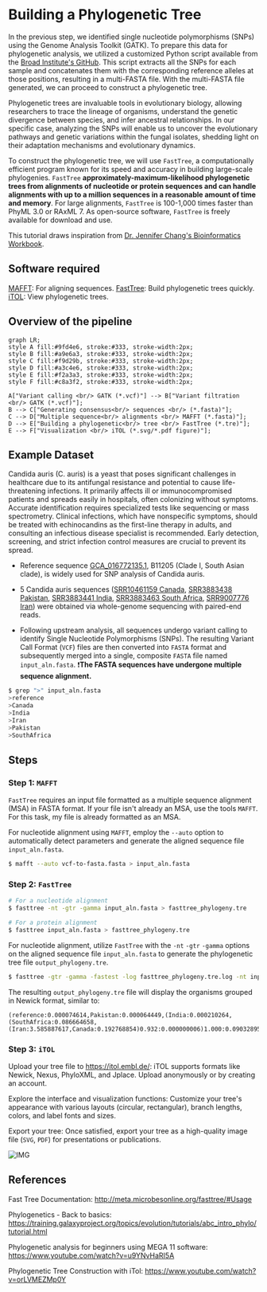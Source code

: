 # Building a Phylogenetic Tree

In the previous step, we identified single nucleotide polymorphisms (SNPs) using the Genome Analysis Toolkit (GATK). To prepare this data for phylogenetic analysis, we utilized a customized Python script available from the [Broad Institute's GitHub](https://github.com/broadinstitute/broad-fungalgroup/blob/master/scripts/SNPs/vcfSnpsToFasta.py). This script extracts all the SNPs for each sample and concatenates them with the corresponding reference alleles at those positions, resulting in a multi-FASTA file. With the multi-FASTA file generated, we can proceed to construct a phylogenetic tree.

Phylogenetic trees are invaluable tools in evolutionary biology, allowing researchers to trace the lineage of organisms, understand the genetic divergence between species, and infer ancestral relationships. In our specific case, analyzing the SNPs will enable us to uncover the evolutionary pathways and genetic variations within the fungal isolates, shedding light on their adaptation mechanisms and evolutionary dynamics.

To construct the phylogenetic tree, we will use `FastTree`, a computationally efficient program known for its speed and accuracy in building large-scale phylogenies. `FastTree` **approximately-maximum-likelihood phylogenetic trees from alignments of nucleotide or protein sequences and can handle alignments with up to a million sequences in a reasonable amount of time and memory**. For large alignments, `FastTree` is 100-1,000 times faster than PhyML 3.0 or RAxML 7. As open-source software, `FastTree` is freely available for download and use.

This tutorial draws inspiration from [Dr. Jennifer Chang's Bioinformatics Workbook](https://bioinformaticsworkbook.org/phylogenetics/FastTree.html#gsc.tab=0).

## Software required
[MAFFT](https://mafft.cbrc.jp/alignment/software/): For aligning sequences.
[FastTree](http://meta.microbesonline.org/fasttree/#Usage): Build phylogenetic trees quickly.
[iTOL](https://itol.embl.de/): View phylogenetic trees.

## Overview of the pipeline
```mermaid
graph LR;
style A fill:#9fd4e6, stroke:#333, stroke-width:2px;
style B fill:#a9e6a3, stroke:#333, stroke-width:2px;
style C fill:#f9d29b, stroke:#333, stroke-width:2px;
style D fill:#a3c4e6, stroke:#333, stroke-width:2px;
style E fill:#f2a3a3, stroke:#333, stroke-width:2px;
style F fill:#c8a3f2, stroke:#333, stroke-width:2px;

A["Variant calling <br/> GATK (*.vcf)"] --> B["Variant filtration <br/> GATK (*.vcf)"];
B --> C["Generating consensus<br/> sequences <br/> (*.fasta)"];
C --> D["Multiple sequence<br/> alignments <br/> MAFFT (*.fasta)"];
D --> E["Building a phylogenetic<br/> tree <br/> FastTree (*.tre)"];
E --> F["Visualization <br/> iTOL (*.svg/*.pdf figure)"];
```

## Example Dataset

Candida auris (C. auris) is a yeast that poses significant challenges in healthcare due to its antifungal resistance and potential to cause life-threatening infections. It primarily affects ill or immunocompromised patients and spreads easily in hospitals, often colonizing without symptoms. Accurate identification requires specialized tests like sequencing or mass spectrometry. Clinical infections, which have nonspecific symptoms, should be treated with echinocandins as the first-line therapy in adults, and consulting an infectious disease specialist is recommended. Early detection, screening, and strict infection control measures are crucial to prevent its spread.

- Reference sequence [GCA_016772135.1](https://www.ncbi.nlm.nih.gov/datasets/genome/GCA_016772135.1/), B11205 (Clade I, South Asian clade), is widely used for SNP analysis of Candida auris.

- 5 Candida auris sequences ([SRR10461159 Canada](https://www.ncbi.nlm.nih.gov/sra/?term=SRR10461159), [SRR3883438 Pakistan](https://www.ncbi.nlm.nih.gov/sra/?term=SRR3883438), [SRR3883441 India](https://www.ncbi.nlm.nih.gov/sra/?term=SRR3883441), [SRR3883463 South Africa](https://www.ncbi.nlm.nih.gov/sra/?term=SRR3883463), [SRR9007776 Iran](https://www.ncbi.nlm.nih.gov/sra/?term=SRR9007776)) were obtained via whole-genome sequencing with paired-end reads.

- Following upstream analysis, all sequences undergo variant calling to identify Single Nucleotide Polymorphisms (SNPs). The resulting Variant Call Format (`VCF`) files are then converted into `FASTA` format and subsequently merged into a single, composite `FASTA` file named `input_aln.fasta`. :heavy_exclamation_mark:**The FASTA sequences have undergone multiple sequence alignment.**


```bash
$ grep ">" input_aln.fasta
>reference
>Canada
>India
>Iran
>Pakistan
>SouthAfrica
```
## Steps

### Step 1: `MAFFT`

`FastTree` requires an input file formatted as a multiple sequence alignment (MSA) in FASTA format. If your file isn't already an MSA, use the tools `MAFFT`. For this task, my file is already formatted as an MSA.

For nucleotide alignment using `MAFFT`, employ the `--auto` option to automatically detect parameters and generate the aligned sequence file `input_aln.fasta`.

```bash
$ mafft --auto vcf-to-fasta.fasta > input_aln.fasta
```
### Step 2: `FastTree`

```bash
# For a nucleotide alignment
$ fasttree -nt -gtr -gamma input_aln.fasta > fasttree_phylogeny.tre

# For a protein alignment
$ fasttree input_aln.fasta > fasttree_phylogeny.tre
```

For nucleotide alignment, utilize `FastTree` with the `-nt` `-gtr` `-gamma` options on the aligned sequence file `input_aln.fasta` to generate the phylogenetic tree file `output_phylogeny.tre`.

```bash
$ fasttree -gtr -gamma -fastest -log fasttree_phylogeny.tre.log -nt input_aln.fasta > fasttree_phylogeny.tre
```

The resulting `output_phylogeny.tre` file will display the organisms grouped in Newick format, similar to:
```
(reference:0.000074614,Pakistan:0.000064449,(India:0.000210264,(SouthAfrica:0.086664658,(Iran:3.585887617,Canada:0.192768854)0.932:0.000000006)1.000:0.090328955)0.997:0.000098466);
```

### Step 3: `iTOL`

Upload your tree file to https://itol.embl.de/: iTOL supports formats like Newick, Nexus, PhyloXML, and Jplace. Upload anonymously or by creating an account.

Explore the interface and visualization functions: Customize your tree's appearance with various layouts (circular, rectangular), branch lengths, colors, and label fonts and sizes. 

Export your tree: Once satisfied, export your tree as a high-quality image file (`SVG`, `PDF`) for presentations or publications.

![IMG](./9.3_Building-a-Phylogenetic-Tree/img/iTOL_output.png)

               
## References
Fast Tree Documentation: http://meta.microbesonline.org/fasttree/#Usage

Phylogenetics - Back to basics: https://training.galaxyproject.org/topics/evolution/tutorials/abc_intro_phylo/tutorial.html

Phylogenetic analysis for beginners using MEGA 11 software: https://www.youtube.com/watch?v=u9YNvHaRI5A

Phylogenetic Tree Construction with iTol: https://www.youtube.com/watch?v=orLVMEZMp0Y
